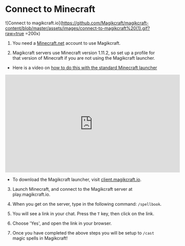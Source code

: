 # Connect to Minecraft

![Connect to magikcraft.io](https://github.com/Magikcraft/magikcraft-content/blob/master/assets/images/connect-to-magikcraft%20(1).gif?raw=true =200x)

1. You need a [Minecraft.net](www.minecraft.net) account to use Magikcraft. 

2. Magikcraft servers use Minecraft version 1.11.2, so set up a profile for that version of Minecraft if you are not using the Magikcraft launcher. 

  * Here is a video on [how to do this with the standard Minecraft launcher](https://www.youtube.com/watch?v=6L2dOeYA1e8)
  <iframe width="560" height="315" src="https://www.youtube.com/embed/6L2dOeYA1e8?rel=0" frameborder="0" allowfullscreen></iframe>
  
  * To download the Magikcraft launcher, visit [client.magikcraft.io](client.magikcraft.io).

3. Launch Minecraft, and connect to the Magikcraft server at play.magikcraft.io. 

4. When you get on the server, type in the following command: `/spellbook`.

5. You will see a link in your chat. Press the `T` key, then click on the link.

6. Choose 'Yes', and open the link in your browser.

7. Once you have completed the above steps you will be setup to `/cast` magic spells in Magikcraft! 


